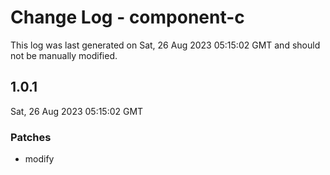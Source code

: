 # Change Log - component-c

This log was last generated on Sat, 26 Aug 2023 05:15:02 GMT and should not be manually modified.

## 1.0.1
Sat, 26 Aug 2023 05:15:02 GMT

### Patches

- modify

